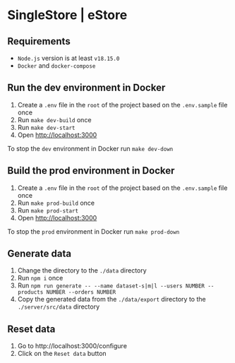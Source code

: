 # SingleStore | eStore

## Requirements

- `Node.js` version is at least `v18.15.0`
- `Docker` and `docker-compose`

## Run the dev environment in Docker

1. Create a `.env` file in the `root` of the project based on the `.env.sample` file once
2. Run `make dev-build` once
3. Run `make dev-start`
4. Open [http://localhost:3000](http://localhost:3000)

To stop the `dev` environment in Docker run `make dev-down`

## Build the prod environment in Docker

1. Create a `.env` file in the `root` of the project based on the `.env.sample` file once
2. Run `make prod-build` once
3. Run `make prod-start`
4. Open [http://localhost:3000](http://localhost:3000)

To stop the `prod` environment in Docker run `make prod-down`

## Generate data

1. Change the directory to the `./data` directory
2. Run `npm i` once
3. Run `npm run generate -- --name dataset-s|m|l --users NUMBER --products NUMBER --orders NUMBER`
4. Copy the generated data from the `./data/export` directory to the `./server/src/data` directory

## Reset data

1. Go to http://localhost:3000/configure
2. Click on the `Reset data` button
